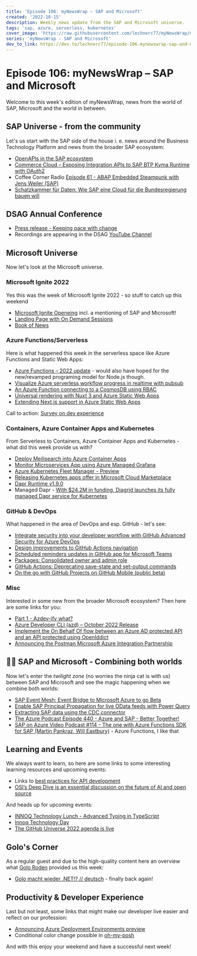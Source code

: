 ```yaml
---
title: 'Episode 106: myNewsWrap – SAP and Microsoft'
created: '2022-10-15'
description: Weekly news update from the SAP and Microsoft universe.
tags: 'sap, azure, serverless, kubernetes'
cover_image: 'https://raw.githubusercontent.com/lechnerc77/myNewsWrap/main/episodes/cover-images/episode106small.png'
series: 'myNewsWrap - SAP and Microsoft'
dev_to_link: https://dev.to/lechnerc77/episode-106-mynewswrap-sap-and-microsoft-518h
---
```


# Episode 106: myNewsWrap – SAP and Microsoft

Welcome to this week's edition of myNewsWrap, news from the world of SAP, Microsoft and the world in between.

## SAP Universe - from the community

Let's us start with the SAP side of the house i. e. news around the Business Technology Platform and news from the broader SAP ecosystem:

* [OpenAPIs in the SAP ecosystem](https://blogs.sap.com/2022/10/10/openapis-in-the-sap-ecosystem/)
* [Commerce Cloud – Exposing Integration APIs to SAP BTP Kyma Runtime with OAuth2](https://blogs.sap.com/2022/10/14/commerce-cloud-exposing-integration-apis-to-sap-btp-kyma-runtime-with-oauth2/)
* Coffee Corner Radio [Episode 61 - ABAP Embedded Steampunk with Jens Weiler (SAP)](https://anchor.fm/sap-community-podcast/episodes/Episode-61---ABAP-Embeded-Steampunk-with-Jens-Weiler-SAP-e1p1377)
* [Schatzkammer für Daten: Wie SAP eine Cloud für die Bundesregierung bauen will](https://app.handelsblatt.com/technik/it-internet/delos-cloud-schatzkammer-fuer-daten-wie-sap-eine-cloud-fuer-die-bundesregierung-bauen-will/28729518.html)

## DSAG Annual Conference

* [Press release - Keeping pace with change](https://dsag.de/presse/keeping-pace-with-change/)
* Recordings are appearing in the DSAG [YouTube Channel](https://www.youtube.com/c/dsagev/videos)

## Microsoft Universe

Now let's look at the Microsoft universe.

### Microsoft Ignite 2022

Yes this was the week of Microsoft Ignite 2022 - so stuff to catch up this weekend

* [Microsoft Ignite Openeing](https://ignite.microsoft.com/sessions/8ac931a9-945f-4b45-9a6d-f37ee5c1b2bc) incl. a mentioning of SAP and Microsoft!
* [Landing Page with On Demand Sessions](https://ignite.microsoft.com/sessions?t=%257B%2522from%2522%253A%25222022-10-12T00%253A00%253A00%252B02%253A00%2522%252C%2522to%2522%253A%25222022-10-14T23%253A59%253A59%252B02%253A00%2522%257D&g=%255B%257B%2522name%2522%253A%2522on-demand%2522%252C%2522enabled%2522%253Afalse%257D%255D)
* [Book of News](https://news.microsoft.com/ignite-2022-book-of-news/)

### Azure Functions/Serverless

Here is what happened this week in the serverless space like Azure Functions and Static Web Apps:

* [Azure Functions – 2022 update](https://techcommunity.microsoft.com/t5/apps-on-azure-blog/azure-functions-2022-update/ba-p/3648731) - would also have hoped for the new/revamped programing model for Node.js though.
* [Visualize Azure serverless workflow progress in realtime with pubsub](https://ably.com/blog/visualize-azure-serverless-workflow-progress-in-realtime-with-pubsub)
* [An Azure Function connecting to a CosmosDB using RBAC](https://github.com/georgekosmidis/AzureFunction-CosmosDB-RBAC)
* [Universal rendering with Nuxt 3 and Azure Static Web Apps](https://techcommunity.microsoft.com/t5/apps-on-azure-blog/universal-rendering-with-nuxt-3-and-azure-static-web-apps/ba-p/3586297)
* [Extending Next.js support in Azure Static Web Apps](https://techcommunity.microsoft.com/t5/apps-on-azure-blog/extending-next-js-support-in-azure-static-web-apps/ba-p/3627975)

Call to action: [Survey on dev experience](https://twitter.com/AzureFunctions/status/1579879922239406080?s=20&t=YFNgtIun26Dit7HlD1gBYg)

### Containers, Azure Container Apps and Kubernetes

From Serverless to Containers, Azure Container Apps and Kubernetes - what did this week provide us with?

* [Deploy Meilisearch into Azure Container Apps](https://bitoftech.net/2022/10/09/deploy-meilisearch-into-azure-container-apps/)
* [Monitor Microservices App using Azure Managed Grafana](https://bitoftech.net/2022/09/29/monitor-microservices-app-using-azure-managed-grafana/)
* [Azure Kubernetes Fleet Manager - Preview](https://techcommunity.microsoft.com/t5/apps-on-azure-blog/azure-kubernetes-fleet-manager-preview/ba-p/3651516)
* [Releasing Kubernetes apps offer in Microsoft Cloud Marketplace](https://techcommunity.microsoft.com/t5/apps-on-azure-blog/releasing-kubernetes-apps-offer-in-microsoft-cloud-marketplace/ba-p/3650628)
* [Dapr Runtime v1.9.0](https://github.com/dapr/dapr/releases/tag/v1.9.0)
* Managed Dapr - [With $24.2M in funding, Diagrid launches its fully managed Dapr service for Kubernetes](https://techcrunch.com/2022/10/12/with-24-2m-in-funding-diagrid-launches-its-fully-managed-dapr-service-for-kubernetes/)

### GitHub & DevOps

What happened in the area of DevOps and esp. GitHub - let's see:

* [Integrate security into your developer workflow with GitHub Advanced Security for Azure DevOps](https://devblogs.microsoft.com/devops/integrate-security-into-your-developer-workflow-with-github-advanced-security-for-azure-devops/)
* [Design improvements to GitHub Actions navigation](https://github.blog/changelog/2022-10-13-design-improvements-to-github-actions-navigation/)
* [Scheduled reminders updates in GitHub app for Microsoft Teams](https://github.blog/changelog/2022-10-13-scheduled-reminders-updates-in-github-app-for-microsoft-teams/)
* [Packages: Consolidated owner and admin role](https://github.blog/changelog/2022-10-10-packages-consolidated-owner-and-admin-role/)
* [GitHub Actions: Deprecating save-state and set-output commands](https://github.blog/changelog/2022-10-11-github-actions-deprecating-save-state-and-set-output-commands/)
* [On the go with GitHub Projects on GitHub Mobile (public beta)](https://github.blog/2022-10-11-on-the-go-with-github-projects-on-github-mobile-public-beta/)

### Misc

Interested in some new from the broader Microsoft ecosystem? Then here are some links for you:

* [Part 1 - Azdev-ify what?](https://techcommunity.microsoft.com/t5/apps-on-azure-blog/part-1-azdev-ify-what/ba-p/3644493)
* [Azure Developer CLI (azd) – October 2022 Release](https://devblogs.microsoft.com/azure-sdk/azure-developer-cli-azd-october-2022-release/)
* [Implement the On Behalf Of flow between an Azure AD protected API and an API protected using OpenIddict](https://damienbod.com/2022/10/03/implement-the-on-behalf-of-flow-between-an-azure-ad-protected-api-and-an-api-protected-using-openiddict/)
* [Announcing the Postman Microsoft Azure Integration Partnership](https://blog.postman.com/announcing-postman-microsoft-azure-integration-partnership/)

## 🐱‍👤 SAP and Microsoft - Combining both worlds

Now let's enter the _twilight zone_ (no worries the ninja cat is with us) between SAP and Microsoft and see the magic happening when we combine both worlds:

* [SAP Event Mesh: Event Bridge to Microsoft Azure to go Beta](https://blogs.sap.com/2022/10/11/sap-event-mesh-event-bridge-to-microsoft-azure-to-go-beta/)
* [Enable SAP Principal Propagation for live OData feeds with Power Query](https://learn.microsoft.com/azure/virtual-machines/workloads/sap/expose-sap-odata-to-power-query)
* [Extracting SAP data using the CDC connector](https://techcommunity.microsoft.com/t5/running-sap-applications-on-the/extracting-sap-data-using-the-cdc-connector/ba-p/3644882)
* [The Azure Podcast Episode 440 - Azure and SAP - Better Together!](https://youtu.be/T70PrDkSQvI)
* [SAP on Azure Video Podcast #114 - The one with Azure Functions SDK for SAP (Martin Pankraz, Will Eastbury)](https://youtu.be/ryiAsi18vIk) - Azure Functions, I like that

## Learning and Events

We always want to learn, so here are some links to some interesting learning resources and upcoming events:

* Links to [best practices for API development](https://twitter.com/erganeshsharma/status/1578737668271222784?s=20&t=8vXoT-amI0LOOKbda-yL4w)
* [OSI’s Deep Dive is an essential discussion on the future of AI and open source](https://github.blog/2022-10-14-osis-deep-dive-is-an-essential-discussion-on-the-future-of-ai-and-open-source/)

And heads up for upcoming events:

* [INNOQ Technology Lunch - Advanced Typing in TypeScript](https://www.meetup.com/de-DE/INNOQ-Technology-Lunch/events/288943460/)
* [Innoq Technology Day](https://technologyday.innoq.com/)
* [The GitHub Universe 2022 agenda is live](https://github.blog/2022-10-11-the-github-universe-2022-agenda-is-live/)

## Golo's Corner

As a regular guest and due to the high-quality content here an overview what [Golo Roden](https://twitter.com/goloroden) provided us this week:

* [Golo macht wieder .NET!? // deutsch](https://youtu.be/rPLyJgnyMHU) - finally back again!

## Productivity & Developer Experience

Last but not least, some links that might make our developer live easier and reflect on our profession:

* [Announcing Azure Deployment Environments preview](https://techcommunity.microsoft.com/t5/apps-on-azure-blog/announcing-azure-deployment-environments-preview/ba-p/3650223)
* Conditional color change possible in [oh-my-posh](https://twitter.com/jandedobbeleer/status/1581030216897421312?s=20&t=Z70tVSRvT8xTMMOxMmFizg)

And with this enjoy your weekend and have a successful next week!
